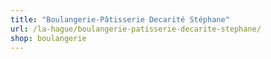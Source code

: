 ```yaml
---
title: "Boulangerie-Pâtisserie Decarité Stéphane"
url: /la-hague/boulangerie-patisserie-decarite-stephane/
shop: boulangerie
---
```

